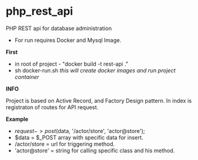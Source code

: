# php_rest_api
PHP REST api for database administration

- For run requires Docker and Mysql Image.

**First**
* in root of project - "docker build -t rest-api ."
* sh docker-run.sh
*this will create docker images and run project container*

**INFO**

Project is based on Active Record, and Factory Design pattern. In index is registraton of routes for API request.

**Example**
  * $request->post($data, '/actor/store', 'actor@store');
  * $data = $_POST array with specific data for insert.
  * /actor/store = url for triggering method.
  * 'actor@store' = string for calling specific class and his method.
